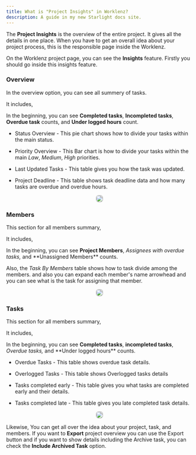 ```yaml
---
title: What is "Project Insights" in Worklenz?
description: A guide in my new Starlight docs site.
---
```


The **Project Insights** is the overview of the entire project. It gives all the details in one place. When you have to get an overall idea about your project process, this is the responsible page inside the Worklenz.

On the Worklenz project page, you can see the **Insights** feature. Firstly you should go inside this insights feature.

### Overview

In the overview option, you can see all summery of tasks.

It includes,

In the beginning, you can see **Completed tasks**, **Incompleted tasks**, **Overdue task** counts, and **Under logged hours** count.

- Status Overview - This pie chart shows how to divide your tasks within the main status.

- Priority Overview - This Bar chart is how to divide your tasks within the main _Law_, _Medium_, _High_ priorities.

- Last Updated Tasks - This table gives you how the task was updated.
- Project Deadline - This table shows task deadline data and how many tasks are overdue and overdue hours.

<p align ="center">
<img src="/insight_orverview.png" style="border: 2px solid #D4d4d4; border-radius: 8px;  ">
</p>

### Members

This section for all members summary,

It includes,

In the beginning, you can see **Project Members**, **Assignees with overdue tasks*,* and **Unassigned Members\*\* counts.

Also, the _Task By Members_ table shows how to task divide among the members. and also you can expand each member's name arrowhead and you can see what is the task for assigning that member.

<p align ="center">
<img src="/insight_members.png" style="border: 2px solid #D4d4d4; border-radius: 8px;  ">
</p>

### Tasks

This section for all members summary,

It includes,

In the beginning, you can see **Completed tasks**, **incompleted tasks**, **Overdue tasks*,* and **Under logged hours\*\* counts.

- Overdue Tasks - This table shows overdue task details.
- Overlogged Tasks - This table shows Overlogged tasks details

- Tasks completed early - This table gives you what tasks are completed early and their details.
- Tasks completed late - This table gives you late completed task details.

<p align ="center">
<img src="/insight_task.png" style="border: 2px solid #D4d4d4; border-radius: 8px;  ">
</p>

Likewise, You can get all over the idea about your project, task, and members. If you want to **Export** project overview you can use the Export button and if you want to show details including the Archive task, you can check the **Include Archived Task** option.

